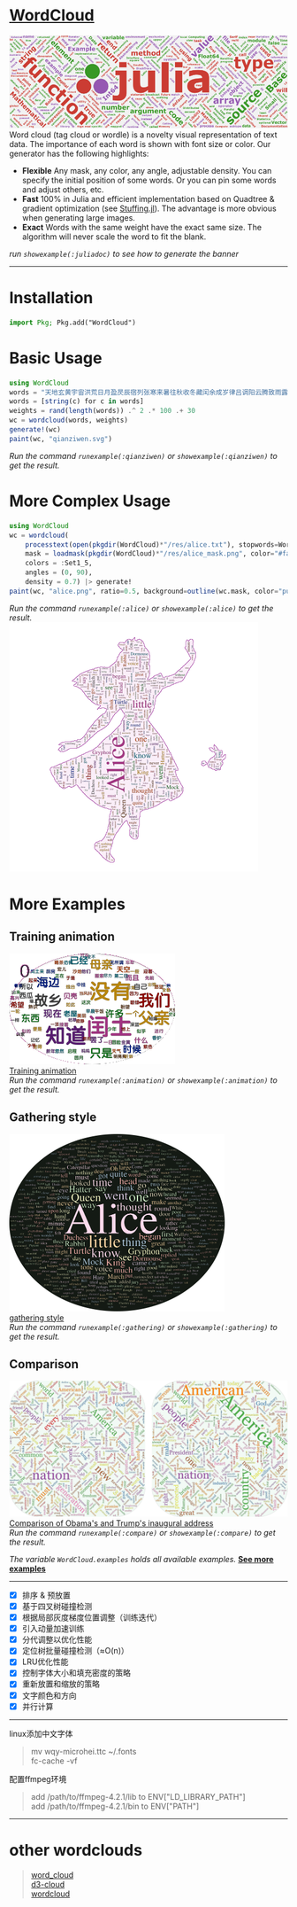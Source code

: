 # [WordCloud](https://github.com/guo-yong-zhi/WordCloud)
![juliadoc](res/juliadoc.png)  
 Word cloud (tag cloud or wordle) is a novelty visual representation of text data. The importance of each word is shown with font size or color. Our generator has the following highlights:
* **Flexible** Any mask, any color, any angle, adjustable density. You can specify the initial position of some words. Or you can pin some words and adjust others, etc.
* **Fast**  100% in Julia and efficient implementation based on Quadtree & gradient optimization (see [Stuffing.jl](https://github.com/guo-yong-zhi/Stuffing.jl)). The advantage is more obvious when generating large images.
* **Exact**  Words with the same weight have the exact same size. The algorithm will never scale the word to fit the blank.  

 *run `showexample(:juliadoc)` to see how to generate the banner*
***
# Installation
```julia
import Pkg; Pkg.add("WordCloud")
```
# Basic Usage 
```julia
using WordCloud
words = "天地玄黄宇宙洪荒日月盈昃辰宿列张寒来暑往秋收冬藏闰余成岁律吕调阳云腾致雨露结为霜金生丽水玉出昆冈剑号巨阙珠称夜光果珍李柰菜重芥姜海咸河淡鳞潜羽翔龙师火帝鸟官人皇始制文字乃服衣裳推位让国有虞陶唐吊民伐罪周发殷汤坐朝问道垂拱平章"
words = [string(c) for c in words]
weights = rand(length(words)) .^ 2 .* 100 .+ 30
wc = wordcloud(words, weights)
generate!(wc)
paint(wc, "qianziwen.svg")
```
*Run the command `runexample(:qianziwen)` or `showexample(:qianziwen)` to get the result.*  
# More Complex Usage
```julia
using WordCloud
wc = wordcloud(
    processtext(open(pkgdir(WordCloud)*"/res/alice.txt"), stopwords=WordCloud.stopwords_en ∪ ["said"]), 
    mask = loadmask(pkgdir(WordCloud)*"/res/alice_mask.png", color="#faeef8"),
    colors = :Set1_5,
    angles = (0, 90),
    density = 0.7) |> generate!
paint(wc, "alice.png", ratio=0.5, background=outline(wc.mask, color="purple", linewidth=1))
```
*Run the command `runexample(:alice)` or `showexample(:alice)` to get the result.*  
![alice](res/alice.png)

# More Examples
## Training animation
![animation](res/animation.gif)  
[Training animation](./examples/animation.jl)  
*Run the command `runexample(:animation)` or `showexample(:animation)` to get the result.* 
## Gathering style
![gathering](res/gathering.png)  
[gathering style](./examples/gathering.jl)  
*Run the command `runexample(:gathering)` or `showexample(:gathering)` to get the result.* 
## Comparison
![compare](res/compare.png)  
[Comparison of Obama's and Trump's inaugural address](./examples/compare.jl)  
*Run the command `runexample(:compare)` or `showexample(:compare)` to get the result.* 

*The variable `WordCloud.examples` holds all available examples.* 
[**See more examples**](https://github.com/guo-yong-zhi/WordCloud-Gallery)  
***
* [x] 排序 & 预放置
* [x] 基于四叉树碰撞检测
* [x] 根据局部灰度梯度位置调整（训练迭代）
* [x] 引入动量加速训练
* [x] 分代调整以优化性能
* [x] 定位树批量碰撞检测（≈O(n)）
* [x] LRU优化性能
* [x] 控制字体大小和填充密度的策略
* [x] 重新放置和缩放的策略
* [x] 文字颜色和方向
* [x] 并行计算
***
linux添加中文字体  
> mv wqy-microhei.ttc ~/.fonts  
> fc-cache -vf  

配置ffmpeg环境
> add /path/to/ffmpeg-4.2.1/lib to ENV["LD_LIBRARY_PATH"]  
> add /path/to/ffmpeg-4.2.1/bin to ENV["PATH"]  
***
# other wordclouds
> [word_cloud](https://github.com/amueller/word_cloud)  
> [d3-cloud](https://github.com/jasondavies/d3-cloud)  
> [wordcloud](https://github.com/timdream/wordcloud)  
